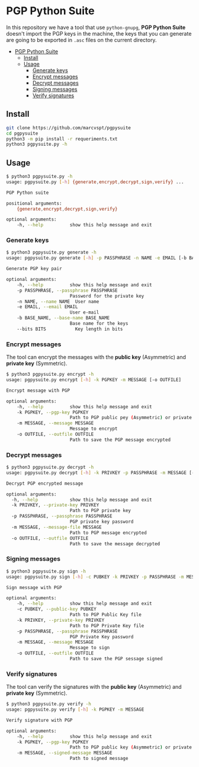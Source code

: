 # PGP Python Suite
In this repository we have a  tool that use `python-gnupg`, **PGP Python Suite** doesn't import the PGP keys in the machine, the keys that you can generate are going to be exported in `.asc` files on the current directory.

- [PGP Python Suite](#pgp-python-suite)
  - [Install](#install)
  - [Usage](#usage)
    - [Generate keys](#generate-keys)
    - [Encrypt messages](#encrypt-messages)
    - [Decrypt messages](#decrypt-messages)
    - [Signing messages](#signing-messages)
    - [Verify signatures](#verify-signatures)

## Install
```bash
git clone https://github.com/marcvspt/pgpysuite
cd pgpysuite
python3 -m pip install -r requeriments.txt
python3 pgpysuite.py -h
```

## Usage
```bash
$ python3 pgpysuite.py -h
usage: pgpysuite.py [-h] {generate,encrypt,decrypt,sign,verify} ...

PGP Python suite

positional arguments:
    {generate,encrypt,decrypt,sign,verify}

optional arguments:
    -h, --help          show this help message and exit
```

### Generate keys
```bash
$ python3 pgpysuite.py generate -h
usage: pgpysuite.py generate [-h] -p PASSPHRASE -n NAME -e EMAIL [-b BASE_NAME] [--bits BITS]

Generate PGP key pair

optional arguments:
    -h, --help          show this help message and exit
    -p PASSPHRASE, --passphrase PASSPHRASE
                        Password for the private key
    -n NAME, --name NAME  User name
    -e EMAIL, --email EMAIL
                        User e-mail
    -b BASE_NAME, --base-name BASE_NAME
                        Base name for the keys
    --bits BITS           Key length in bits
```

### Encrypt messages
The tool can encrypt the messages with the **public key** (Asymmetric) and **private key** (Symmetric).
```bash
$ python3 pgpysuite.py encrypt -h
usage: pgpysuite.py encrypt [-h] -k PGPKEY -m MESSAGE [-o OUTFILE]

Encrypt message with PGP

optional arguments:
    -h, --help          show this help message and exit
    -k PGPKEY, --pgp-key PGPKEY
                        Path to PGP public pey (Asymmetric) or private key (Symmetric)
    -m MESSAGE, --message MESSAGE
                        Message to encrypt
    -o OUTFILE, --outfile OUTFILE
                        Path to save the PGP message encrypted
```

### Decrypt messages
```bash
$ python3 pgpysuite.py decrypt -h
usage: pgpysuite.py decrypt [-h] -k PRIVKEY -p PASSPHRASE -m MESSAGE [-o OUTFILE]

Decrypt PGP encrypted message

optional arguments:
  -h, --help            show this help message and exit
  -k PRIVKEY, --private-key PRIVKEY
                        Path to PGP private key
  -p PASSPHRASE, --passphrase PASSPHRASE
                        PGP private key password
  -m MESSAGE, --message-file MESSAGE
                        Path to PGP message encrypted
  -o OUTFILE, --outfile OUTFILE
                        Path to save the message decrypted
```

### Signing messages
```bash
$ python3 pgpysuite.py sign -h
usage: pgpysuite.py sign [-h] -c PUBKEY -k PRIVKEY -p PASSPHRASE -m MESSAGE [-o OUTFILE]

Sign message with PGP

optional arguments:
    -h, --help          show this help message and exit
    -c PUBKEY, --public-key PUBKEY
                        Path to PGP Public Key file
    -k PRIVKEY, --private-key PRIVKEY
                        Path to PGP Private Key file
    -p PASSPHRASE, --passphrase PASSPHRASE
                        PGP Private Key password
    -m MESSAGE, --message MESSAGE
                        Message to sign
    -o OUTFILE, --outfile OUTFILE
                        Path to save the PGP sessage signed
```

### Verify signatures
The tool can verify the signatures with the **public key** (Asymmetric) and **private key** (Symmetric).
```bash
$ python3 pgpysuite.py verify -h
usage: pgpysuite.py verify [-h] -k PGPKEY -m MESSAGE

Verify signature with PGP

optional arguments:
    -h, --help          show this help message and exit
    -k PGPKEY, --pgp-key PGPKEY
                        Path to PGP public key (Asymmetric) or private key (Symmetric)
    -m MESSAGE, --signed-message MESSAGE
                        Path to signed message
```